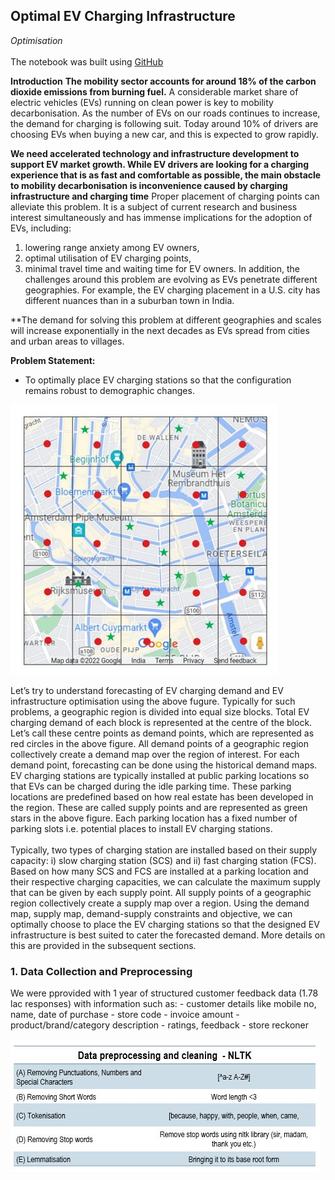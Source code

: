 ## Optimal EV Charging Infrastructure
*Optimisation*
<br><br>
The notebook was built using [GitHub](https://github.com/harjotdadhwal/Optimal-EV-Charging-Network)

**Introduction** 
**The mobility sector accounts for around 18% of the carbon dioxide emissions from 
burning fuel.** A considerable market share of electric vehicles (EVs) running on clean 
power is key to mobility decarbonisation. As the number of EVs on our roads continues 
to increase, the demand for charging is following suit. Today around 10% of drivers are 
choosing EVs when buying a new car, and this is expected to grow rapidly.

**We need 
accelerated technology and infrastructure development to support EV market growth. 
While EV drivers are looking for a charging experience that is as fast and comfortable 
as possible, the main obstacle to mobility decarbonisation is inconvenience caused by 
charging infrastructure and charging time** Proper placement of charging points can 
alleviate this problem. It is a subject of current research and business interest 
simultaneously and has immense implications for the adoption of EVs, including: 
1. lowering range anxiety among EV owners,
2. optimal utilisation of EV charging points,
3. minimal travel time and waiting time for EV owners.
In addition, the challenges around this problem are evolving as EVs penetrate different 
geographies. For example, the EV charging placement in a U.S. city has different nuances than in a 
suburban town in India. 

**The demand for solving this problem at different geographies and scales will 
increase exponentially in the next decades as EVs spread from cities and urban 
areas to villages.

**Problem Statement:**
- To optimally place EV charging stations
so that the configuration remains robust to demographic changes.

<img src="images/evf.JPG?raw=true"/>

Let’s try to understand forecasting of EV charging demand and EV infrastructure 
optimisation using the above fugure. Typically for such problems, a geographic region is divided into 
equal size blocks. Total EV charging demand of each block is represented at the centre 
of the block. Let’s call these centre points as demand points, which are represented as red 
circles in the above figure. All demand points of a geographic region collectively create a demand 
map over the region of interest. For each demand point, forecasting can be done using 
the historical demand maps.
EV charging stations are typically installed at public parking locations so that EVs can be
charged during the idle parking time. These parking locations are predefined based on 
how real estate has been developed in the region. These are called supply points and 
are represented as green stars in the above figure. Each parking location has a fixed number of 
parking slots i.e. potential places to install EV charging stations. 
<br><br>
Typically, two types of 
charging station are installed based on their supply capacity: i) slow charging station 
(SCS) and ii) fast charging station (FCS). Based on how many SCS and FCS are installed
at a parking location and their respective charging capacities, we can calculate the 
maximum supply that can be given by each supply point. All supply points of a geographic 
region collectively create a supply map over a region.
Using the demand map, supply map, demand-supply constraints and objective, we can 
optimally choose to place the EV charging stations so that the designed EV infrastructure 
is best suited to cater the forecasted demand. More details on this are provided in the 
subsequent sections.





### 1. Data Collection and Preprocessing 
We were pprovided with 1 year of structured customer feedback data (1.78 lac responses) with information such as:
	- customer details like mobile no, name, date of purchase 
	- store code
	- invoice amount 
	- product/brand/category description 
	- ratings, feedback 
	- store reckoner

<img src="images/cleaning.JPG?raw=true"/>
